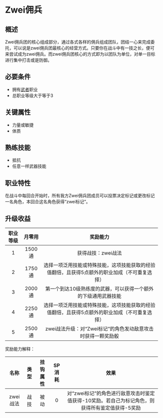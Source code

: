 # Zwei佣兵

## 概述

Zwei佣兵团的核心组成部分，通过各式各样的佣兵组成团队，团结一心来完成委托，可以说是zwei佣兵团最核心的经营方式。只要你在战斗中有一技之长，便可来尝试成为zwei佣兵。而zwei佣兵团核心的方式即为以团队为单位，对单一目标进行集中打击或是防御。

## 必要条件

* 拥有<a href="../../../basicJob/Warrior" target="_blank">武者</a>职业
* 总职业等级大于等于3

## 关键属性

* 力量或敏捷
* 体质

## 熟练技能

* 抵抗
* 任意一样武器技能

## 职业特性

在战斗中每回合开始时，所有我方Zwei佣兵团成员可以投票决定标记或更改标记一名角色，本回合这名角色获得“zwei标记”。

## 升级收益

职业等级|月零用|奖励能力
:--:|:--:|:--:
1|1500通|获得战技：zwei战法
2|1750通|选择一项泛用技能或特殊技能，这项技能获取的经验值翻倍，且获得5点额外的职业加成（不可重复选择）
3|2000通|第一个到达10级熟练度的武器，可以获得一个额外的下级通用武器技能
4|2250通|选择一项泛用技能或特殊技能，这项技能获取的经验值翻倍，且获得5点额外的职业加成（不可重复选择）
5|2500通|zwei战法升级：对“Zwei标记”的角色发动敌意攻击时获得一颗奖励骰

奖励能力解释：

名称|类型|挂钩属性|SP消耗|效果
:--:|:--:|:--:|:--:|:--:
zwei战法|战技|被动|0|对“zwei标记”的角色进行敌意攻击时鉴定值获得-10奖励。若自己为标记角色，则获得所有鉴定值获得-5奖励
